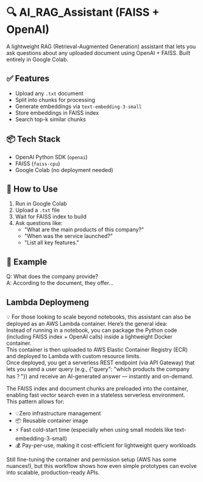 # 🔍 AI_RAG_Assistant (FAISS + OpenAI)

A lightweight RAG (Retrieval-Augmented Generation) assistant that lets you ask questions about any uploaded document using OpenAI + FAISS. Built entirely in Google Colab.

## ✅ Features

- Upload any `.txt` document
- Split into chunks for processing
- Generate embeddings via `text-embedding-3-small`
- Store embeddings in FAISS index
- Search top-k similar chunks

## 📦 Tech Stack

- OpenAI Python SDK (`openai`)
- FAISS (`faiss-cpu`)
- Google Colab (no deployment needed)

## 🚀 How to Use

1. Run in Google Colab
2. Upload a `.txt` file
3. Wait for FAISS index to build
4. Ask questions like:
   - "What are the main products of this company?"
   - "When was the service launched?"
   - "List all key features."

## 🧠 Example
Q: What does the company provide?  
A: According to the document, they offer...  

## Lambda Deploymeng
💡 For those looking to scale beyond notebooks, this assistant can also be deployed as an AWS Lambda container. Here’s the general idea:  
Instead of running in a notebook, you can package the Python code (including FAISS index + OpenAI calls) inside a lightweight Docker container.  
This container is then uploaded to AWS Elastic Container Registry (ECR) and deployed to Lambda with custom resource limits.  
Once deployed, you get a serverless REST endpoint (via API Gateway) that lets you send a user query (e.g., {"query": "which products the company has？"}) and receive an AI-generated answer — instantly and on-demand.  

The FAISS index and document chunks are preloaded into the container, enabling fast vector search even in a stateless serverless environment.  
This pattern allows for:  
- 💡Zero infrastructure management
- 📦 Reusable container image
- ⚡️ Fast cold-start time (especially when using small models like text-embedding-3-small)
- 💰 Pay-per-use, making it cost-efficient for lightweight query workloads

Still fine-tuning the container and permission setup (AWS has some nuances!), but this workflow shows how even simple prototypes can evolve into scalable, production-ready APIs.  
